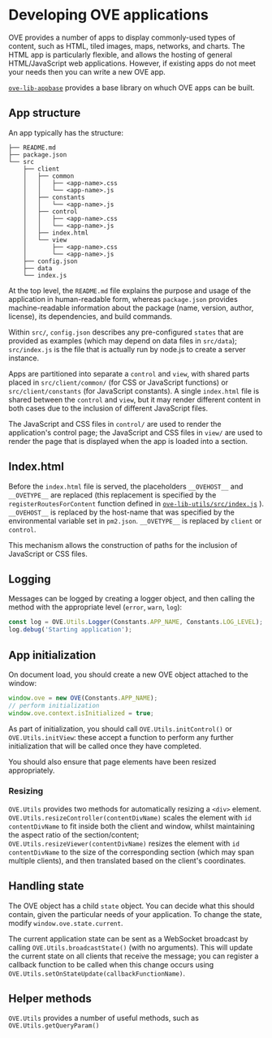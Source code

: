 #  Developing OVE applications

OVE provides a number of apps to display commonly-used types of content, such as HTML, tiled images, maps, networks, and charts.
The HTML app is particularly flexible, and allows the hosting of general HTML/JavaScript web applications.
However, if existing apps do not meet your needs then you can write a new OVE app.

[``ove-lib-appbase``](https://github.com/ove/ove/tree/master/packages/ove-lib-appbase) provides a base library on whuch OVE apps can be built.


## App structure

An app typically has the structure:

    ├── README.md
    ├── package.json
    └── src
        ├── client
        │   ├── common
        │   │   ├── <app-name>.css
        │   │   └── <app-name>.js
        │   ├── constants
        │   │   └── <app-name>.js
        │   ├── control
        │   │   ├── <app-name>.css
        │   │   └── <app-name>.js
        │   ├── index.html
        │   └── view
        │       ├── <app-name>.css
        │       └── <app-name>.js
        ├── config.json
        ├── data
        └── index.js

At the top level, the ``README.md`` file explains the purpose and usage of the application in human-readable form, whereas ``package.json`` provides machine-readable information about the package (name, version, author, license), its dependencies, and build commands.

Within ``src/``, ``config.json`` describes any pre-configured ``states`` that are provided as examples (which may depend on data files in ``src/data``); ``src/index.js`` is the file that is actually run by node.js to create a server instance.

Apps are partitioned into separate a ``control`` and ``view``, with shared parts placed in ``src/client/common/`` (for CSS or JavaScript functions) or ``src/client/constants`` (for JavaScript constants).
A single ``index.html`` file is shared between the ``control`` and ``view``, but it may render different content in both cases due to the inclusion of different JavaScript files.

The JavaScript and CSS files in ``control/``  are used to render the application's control page; the JavaScript and CSS files in ``view/`` are used to render the page that is displayed when the app is loaded into a section.


## Index.html

Before the ``index.html`` file is served, the placeholders ``__OVEHOST__`` and ``__OVETYPE__`` are replaced (this replacement is specified by the ``registerRoutesForContent`` function defined in [``ove-lib-utils/src/index.js``](https://github.com/ove/ove/blob/5661ed9447c83aaa8ecb4d767172145d876654a3/packages/ove-lib-utils/src/index.js#L125) ).
``__OVEHOST__`` is replaced by the host-name that was specified by the environmental variable set in ``pm2.json``.
``__OVETYPE__`` is replaced by ``client`` or ``control``.

This mechanism allows the construction of paths for the inclusion of JavaScript or CSS files.


## Logging

Messages can be logged by creating a logger object, and then calling the method with the appropriate level (``error``, ``warn``, ``log``):

```` JavaScript
const log = OVE.Utils.Logger(Constants.APP_NAME, Constants.LOG_LEVEL);
log.debug('Starting application');
````


## App initialization

On document load, you should create a new OVE object attached to the window:

```` JavaScript
window.ove = new OVE(Constants.APP_NAME);
// perform initialization
window.ove.context.isInitialized = true;
````

As part of initialization, you should call ``OVE.Utils.initControl()`` or ``OVE.Utils.initView``: these accept a  function to perform any further initialization that will be called once they have completed.

You should also ensure that page elements have been resized appropriately.


### Resizing

``OVE.Utils`` provides two methods for automatically resizing a ``<div>`` element.
``OVE.Utils.resizeController(contentDivName)`` scales the element with ``id`` ``contentDivName``  to fit inside both the client and window, whilst maintaining the aspect ratio of the section/content; ``OVE.Utils.resizeViewer(contentDivName)`` resizes the element with ``id`` ``contentDivName`` to the size of the corresponding section (which may span multiple clients), and then translated based on the client's coordinates.


## Handling state

The OVE object has a child ``state`` object.
You can decide what this should contain, given the particular needs of your application.
To change the state, modify ``window.ove.state.current``.

The current application state can be sent as a WebSocket broadcast by calling ``OVE.Utils.broadcastState()`` (with no arguments).
This will update the current state on all clients that receive the message; you can register a callback function to be called when this change occurs using ``OVE.Utils.setOnStateUpdate(callbackFunctionName)``.


## Helper methods

``OVE.Utils`` provides a number of useful methods, such as ``OVE.Utils.getQueryParam()``

